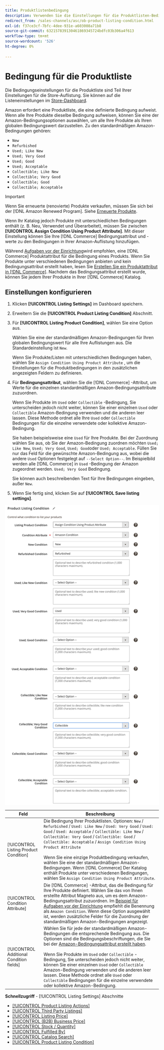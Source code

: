 ```yaml
---
title: Produktlistenbedingung
description: Verwenden Sie die Einstellungen für die Produktlisten-Bedingung, um Ihre Commerce-Produkte einer Amazon-Produktbedingung zuzuordnen, z. B. "Neu"oder "Neu"oder "Raffiniert".
redirect_from: /sales-channels/asc/ob-product-listing-condition.html
exl-id: f37ce3cf-7bfc-4dee-931e-a603008a71b8
source-git-commit: 632157839130461869345724bdfc03b306a4f613
workflow-type: tm+mt
source-wordcount: '526'
ht-degree: 0%

---
```


# Bedingung für die Produktliste

Die Bedingungseinstellungen für die Produktliste sind Teil Ihrer Einstellungen für die Store-Auflistung. Sie können auf die Listeneinstellungen im [Store-Dashboard](./amazon-store-dashboard.md).

Amazon erfordert eine Produktliste, die eine definierte Bedingung aufweist. Wenn alle Ihre Produkte dieselbe Bedingung aufweisen, können Sie eine der Amazon-Bedingungsoptionen auswählen, um alle Ihre Produkte als Ihren globalen Bedingungswert darzustellen. Zu den standardmäßigen Amazon-Bedingungen gehören:

- `New`
- `Refurbished`
- `Used; Like New`
- `Used; Very Good`
- `Used; Good`
- `Used; Acceptable`
- `Collectible; Like New`
- `Collectible; Very Good`
- `Collectible; Good`
- `Collectible; Acceptable`

>[!IMPORTANT]
>
>Wenn Sie erneuerte (renovierte) Produkte verkaufen, müssen Sie sich bei der [!DNL Amazon Renewed Program]. Siehe [Erneuerte Produkte](./renewed-products.md).

Wenn Ihr Katalog jedoch Produkte mit unterschiedlichen Bedingungen enthält (z. B. Neu, Verwendet und Überarbeitet), müssen Sie zwischen **[!UICONTROL Assign Condition Using Product Attribute]**. Mit dieser Einstellung können Sie Ihre [!DNL Commerce] Bedingungsattribut und -werte zu den Bedingungen in Ihrer Amazon-Auflistung hinzufügen.

Während [Aufgaben vor der Einrichtung](./amazon-pre-setup-tasks.md)wird empfohlen, eine [!DNL Commerce] Produktattribut für die Bedingung eines Produkts. Wenn Sie Produkte unter verschiedenen Bedingungen anbieten und kein Bedingungsattribut erstellt haben, lesen Sie [Erstellen Sie ein Produktattribut in [!DNL Commerce]](./ob-creating-magento-attributes.md). Nachdem das Bedingungsattribut erstellt wurde, können Sie jedem Ihrer Produkte in Ihrer [!DNL Commerce] Katalog.

## Einstellungen konfigurieren

1. Klicken **[!UICONTROL Listing Settings]** im Dashboard speichern.

1. Erweitern Sie die **[!UICONTROL Product Listing Condition]** Abschnitt.

1. Für **[!UICONTROL Listing Product Condition]**, wählen Sie eine Option aus.

   Wählen Sie eine der standardmäßigen Amazon-Bedingungen für Ihren globalen Bedingungswert für alle Ihre Auflistungen aus. Die Standardeinstellung ist `New`.

   Wenn Sie Produkte/Listen mit unterschiedlichen Bedingungen haben, wählen Sie `Assign Condition Using Product Attribute` , um die Einstellungen für die Produktbedingungen in den zusätzlichen angezeigten Feldern zu definieren.

1. Für **Bedingungsattribut**, wählen Sie die [!DNL Commerce] -Attribut, um Werte für die einzelnen standardmäßigen Amazon-Bedingungsattribute zuzuordnen.

   Wenn Sie Produkte im `Used` oder `Collectible` -Bedingung, Sie unterscheiden jedoch nicht weiter, können Sie einer einzelnen `Used` oder `Collectible` Amazon-Bedingung verwenden und die anderen leer lassen. Diese Methode ordnet alle Ihre `Used` oder `Collectible` Bedingungen für die einzelne verwendete oder kollektive Amazon-Bedingung.

   Sie haben beispielsweise eine `Used` für Ihre Produkte. Bei der Zuordnung wählen Sie aus, ob Sie der Amazon-Bedingung zuordnen möchten `Used; Like New`, `Used; Very Good`, `Used; Good`oder `Used; Acceptable`. Füllen Sie nur das Feld für die gewünschte Amazon-Bedingung aus, wobei die andere `Used` Optionen festgelegt auf `--Select Option--`. Im Beispielbild werden alle [!DNL Commerce] in `Used` -Bedingung der Amazon zugeordnet werden. `Used; Very Good` Bedingung.

   Sie können auch beschreibenden Text für Ihre Bedingungen eingeben, außer `New`.

1. Wenn Sie fertig sind, klicken Sie auf **[!UICONTROL Save listing settings]**.

![Bedingung für die Produktliste](assets/amazon-product-listing-condition.png)

| Feld | Beschreibung |
|---|---|
| [!UICONTROL Listing Product Condition] | Die Bedingung Ihrer Produktlisten. Optionen: `New` / `Refurbished` / `Used: Like New` / `Used: Very Good` / `Used: Good` / `Used: Acceptable` / `Collectible: Like New` / `Collectible: Very Good` / `Collectible: Good` / `Collectible: Acceptable` / `Assign Condition Using Product Attribute`<br><br>Wenn Sie eine einzige Produktbedingung verkaufen, wählen Sie eine der standardmäßigen Amazon-Bedingungen. Wenn [!DNL Commerce] Der Katalog enthält Produkte unter verschiedenen Bedingungen, wählen Sie `Assign Condition Using Product Attribute`. |
| [!UICONTROL Condition Attribute] | Die [!DNL Commerce] -Attribut, das die Bedingung für Ihre Produkte definiert. Wählen Sie das von Ihnen erstellte Attribut Magneto aus, um es dem Amazon-Bedingungsattribut zuzuordnen. Im [Beispiel für Aufgaben vor der Einrichtung](./ob-creating-magento-attributes.md) empfiehlt die Benennung als `Amazon Condition`. Wenn diese Option ausgewählt ist, werden zusätzliche Felder für die Zuordnung der standardmäßigen Amazon-Bedingungen angezeigt. |
| [!UICONTROL Additional Condition fields] | Wählen Sie für jede der standardmäßigen Amazon-Bedingungen die entsprechende Bedingung aus. Die Optionen sind die Bedingungsbeschriftungen, die Sie bei der [Amazon-Bedingungsattribut erstellt haben](./ob-creating-magento-attributes.md).<br><br>Wenn Sie Produkte im `Used` oder `Collectible` -Bedingung, Sie unterscheiden jedoch nicht weiter, können Sie einer einzelnen `Used` oder `Collectible` Amazon-Bedingung verwenden und die anderen leer lassen. Diese Methode ordnet alle `Used` oder `Collectible` Bedingungen für die einzelne verwendete oder kollektive Amazon-Bedingung. |

**Schnellzugriff** - [!UICONTROL Listing Settings] Abschnitte

- [[!UICONTROL Product Listing Actions]](./product-listing-actions.md)
- [[!UICONTROL Third Party Listings]](./third-party-listing-settings.md)
- [[!UICONTROL Listing Price]](./listing-price.md)
- [[!UICONTROL (B2B) Business Price]](./business-pricing.md)
- [[!UICONTROL Stock / Quantity]](./stock-quantity.md)
- [[!UICONTROL Fulfilled By]](./fulfilled-by.md)
- [[!UICONTROL Catalog Search]](./catalog-search.md)
- [[!UICONTROL Product Listing Condition]](./product-listing-condition.md)
